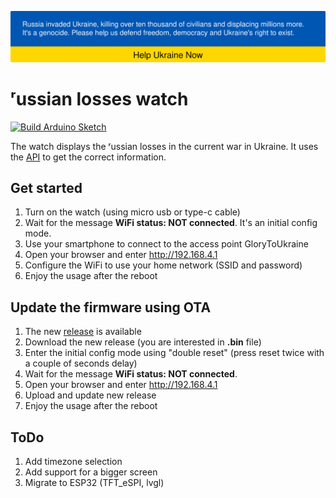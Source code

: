 <a href="#"><img src="https://raw.githubusercontent.com/vshymanskyy/StandWithUkraine/main/banner2-no-action.svg" /></a>

# ʳussian losses watch

[![Build Arduino Sketch](https://github.com/rublin/russian-losses-watch/actions/workflows/arduino_build.yml/badge.svg)](https://github.com/rublin/russian-losses-watch/actions/workflows/arduino_build.yml)

The watch displays the ʳussian losses in the current war in Ukraine. It uses the [API](https://russianwarship.rip/api-documentation/v2) to get the correct information.

## Get started

1. Turn on the watch (using micro usb or type-c cable)
2. Wait for the message **WiFi status: NOT connected**. It's an initial config mode.
3. Use your smartphone to connect to the access point GloryToUkraine
4. Open your browser and enter http://192.168.4.1
5. Configure the WiFi to use your home network (SSID and password)
6. Enjoy the usage after the reboot

## Update the firmware using OTA

1. The new [release](https://github.com/rublin/russian-losses-watch/releases) is available
2. Download the new release (you are interested in **.bin** file)
3. Enter the initial config mode using "double reset" (press reset twice with a couple of seconds delay)
4. Wait for the message **WiFi status: NOT connected**. 
5. Open your browser and enter http://192.168.4.1
6. Upload and update new release
7. Enjoy the usage after the reboot

## ToDo

1. Add timezone selection
2. Add support for a bigger screen
3. Migrate to ESP32 (TFT_eSPI, lvgl)